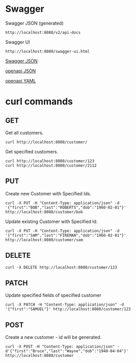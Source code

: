 # Swagger

Swagger JSON (generated)    

    http://localhost:8080/v2/api-docs

Swagger UI

    http://localhost:8080/swagger-ui.html


[Swagger JSON](swagger.json)

[openapi JSON](openapi.json)

[openapi YAML](openapi.yaml)

# curl commands

## GET

Get all customers.

    curl http://localhost:8080/customer/

Get specified customers.

    curl http://localhost:8080/customer/123
    curl http://localhost:8080/customer/2112

## PUT 

Create new Customer with Specified Ids.

    curl -X PUT -H "Content-Type: application/json" -d '{"first":"BOB","last":"ROBERTS","dob":"1960-02-01"}' http://localhost:8080/customer/bob

Update existing Customer with Specified Id.

    curl -X PUT -H "Content-Type: application/json" -d '{"first":"SAM","last":"FIREMAN","dob":"1960-02-01"}' http://localhost:8080/customer/sam

## DELETE

    curl -X DELETE http://localhost:8080/customer/123

## PATCH

Update specified fields of specified customer

    curl -X PATCH -H "Content-Type: application/json" -d '{"first":"SAMUEL"}' http://localhost:8080/customer/123

## POST

Create a new customer - id will be generated.

    curl -X POST -H "Content-Type: application/json" -d'{"first":"Bruce","last":"Wayne","dob":"1940-04-04"}' http://localhost:8080/customer

